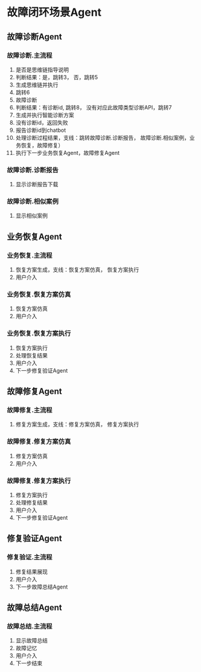 # 故障闭环场景Agent

## 故障诊断Agent

### 故障诊断.主流程
1. 是否是思维链指导说明
2. 判断结果：是，跳转3， 否，跳转5
3. 生成思维链并执行
4. 跳转6
5. 故障诊断
6. 判断结果：有诊断id, 跳转8， 没有对应此故障类型诊断API，跳转7
7. 生成并执行智能诊断方案
8. 没有诊断id，返回失败
9. 报告诊断id到chatbot
10. 处理诊断过程结果，支线：跳转故障诊断.诊断报告， 故障诊断.相似案例，业务恢复，故障修复）
11. 执行下一步业务恢复Agent，故障修复Agent


### 故障诊断.诊断报告
1. 显示诊断报告下载
   
### 故障诊断.相似案例
1. 显示相似案例


## 业务恢复Agent

### 业务恢复.主流程
1. 恢复方案生成，支线：恢复方案仿真， 恢复方案执行
2. 用户介入

### 业务恢复.恢复方案仿真
1. 恢复方案仿真
2. 用户介入
   
### 业务恢复.恢复方案执行
1. 恢复方案执行
2. 处理恢复结果
3. 用户介入
4. 下一步修复验证Agent

## 故障修复Agent

### 故障修复.主流程
1. 修复方案生成，支线：修复方案仿真， 修复方案执行

### 故障修复.修复方案仿真
1. 修复方案仿真
2. 用户介入
   
### 故障修复.修复方案执行
1. 修复方案执行
2. 处理修复结果
3. 用户介入 
4. 下一步修复验证Agent

## 修复验证Agent
### 修复验证.主流程
1. 修复结果展现
2. 用户介入
3. 下一步故障总结Agent

## 故障总结Agent
### 故障总结.主流程
1. 显示故障总结
2. 故障记忆 
3. 用户介入
4. 下一步结束


